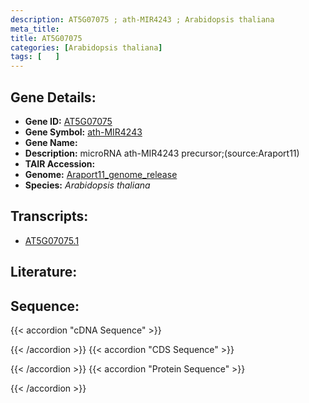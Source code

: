 ```yaml
---
description: AT5G07075 ; ath-MIR4243 ; Arabidopsis thaliana
meta_title:
title: AT5G07075
categories: [Arabidopsis thaliana]
tags: [   ]
---
```


## Gene Details:
- **Gene ID:** [AT5G07075](https://www.arabidopsis.org/locus?name=AT5G07075)
- **Gene Symbol:** <u>ath-MIR4243</u>
- **Gene Name:** 
- **Description:**   microRNA ath-MIR4243 precursor;(source:Araport11)
- **TAIR Accession:** 
- **Genome:** [Araport11_genome_release](https://www.arabidopsis.org/download/list?dir=Genes%2FAraport11_genome_release)
- **Species:** *Arabidopsis thaliana*

## Transcripts:
   -  [AT5G07075.1](https://www.arabidopsis.org/gene?name=AT5G07075.1)
## Literature:
## Sequence:
{{< accordion "cDNA Sequence" >}}

{{< /accordion >}}
{{< accordion "CDS Sequence" >}}

{{< /accordion >}}
{{< accordion "Protein Sequence" >}}

{{< /accordion >}}
